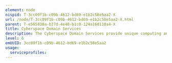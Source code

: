 ```yaml
---
element: node
nispid: T-3cc09f1b-c09b-4612-bd69-e1b2c58e5aa2-X
url: /node/T-3cc09f1b-c09b-4612-bd69-e1b2c58e5aa2-X.html
parent: T-e565830a-b27d-4e40-b1c0-124a16d110a4-X
title: Cyberspace Domain Services
description: The Cyberspace Domain Services provide unique computing and information services in support of Cyberspace Operations. Cyberspace operations are the employment of cyberspace capabilities where the primary purpose is to achieve objectives in or through cyberspace - the global domain created by communication, information and other electronic systems, their interaction and the information that is stored, processed or transmitted in these systems. Cyberspace capabilities are integrated into the joint force commander’s plans and synchronized with other operations across the range of military operations. Typically, cyberspace operations are conducted to obtain or retain freedom of maneuver in cyberspace, to accomplish joint force commander’s objectives, deny freedom of action to the threat, and enable operations in the other operational domains.
level: 6
emUUID: 3cc09f1b-c09b-4612-bd69-e1b2c58e5aa2
usage:
  serviceprofiles:
---
```

